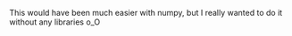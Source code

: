 This would have been much easier with numpy, but I really wanted to do it
without any libraries o_O
